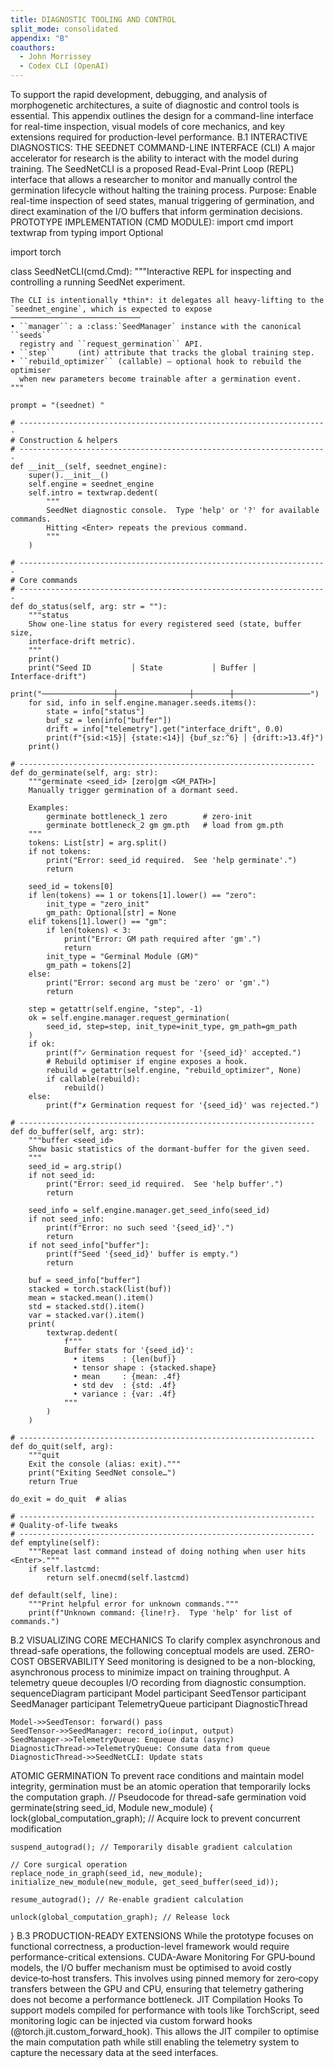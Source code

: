 ```yaml
---
title: DIAGNOSTIC TOOLING AND CONTROL
split_mode: consolidated
appendix: "B"
coauthors:
  - John Morrissey
  - Codex CLI (OpenAI)
---
```


To support the rapid development, debugging, and analysis of morphogenetic architectures, a suite of diagnostic and control tools is essential. This appendix outlines the design for a command-line interface for real-time inspection, visual models of core mechanics, and key extensions required for production-level performance.
B.1 INTERACTIVE DIAGNOSTICS: THE SEEDNET COMMAND-LINE INTERFACE (CLI)
A major accelerator for research is the ability to interact with the model during training. The SeedNetCLI is a proposed Read-Eval-Print Loop (REPL) interface that allows a researcher to monitor and manually control the germination lifecycle without halting the training process.
Purpose: Enable real-time inspection of seed states, manual triggering of germination, and direct examination of the I/O buffers that inform germination decisions.
PROTOTYPE IMPLEMENTATION (CMD MODULE):
import cmd
import textwrap
from typing import Optional

import torch

class SeedNetCLI(cmd.Cmd):
    """Interactive REPL for inspecting and controlling a running SeedNet experiment.

    The CLI is intentionally *thin*: it delegates all heavy‑lifting to the
    `seednet_engine`, which is expected to expose ─────────────────────────────
    • ``manager``: a :class:`SeedManager` instance with the canonical ``seeds``
      registry and ``request_germination`` API.
    • ``step``     (int) attribute that tracks the global training step.
    • ``rebuild_optimizer`` (callable) – optional hook to rebuild the optimiser
      when new parameters become trainable after a germination event.
    """

    prompt = "(seednet) "

    # ---------------------------------------------------------------------
    # Construction & helpers
    # ---------------------------------------------------------------------
    def __init__(self, seednet_engine):
        super().__init__()
        self.engine = seednet_engine
        self.intro = textwrap.dedent(
            """
            SeedNet diagnostic console.  Type 'help' or '?' for available commands.
            Hitting <Enter> repeats the previous command.
            """
        )

    # ---------------------------------------------------------------------
    # Core commands
    # ---------------------------------------------------------------------
    def do_status(self, arg: str = ""):
        """status
        Show one‑line status for every registered seed (state, buffer size,
        interface‑drift metric).
        """
        print()
        print("Seed ID         │ State           │ Buffer │ Interface‑drift")
        print("────────────────┼────────────────┼────────┼─────────────────")
        for sid, info in self.engine.manager.seeds.items():
            state = info["status"]
            buf_sz = len(info["buffer"])
            drift = info["telemetry"].get("interface_drift", 0.0)
            print(f"{sid:<15}│ {state:<14}│ {buf_sz:^6} │ {drift:>13.4f}")
        print()

    # ------------------------------------------------------------------
    def do_germinate(self, arg: str):
        """germinate <seed_id> [zero|gm <GM_PATH>]
        Manually trigger germination of a dormant seed.

        Examples:
            germinate bottleneck_1 zero        # zero‑init
            germinate bottleneck_2 gm gm.pth   # load from gm.pth
        """
        tokens: List[str] = arg.split()
        if not tokens:
            print("Error: seed_id required.  See 'help germinate'.")
            return

        seed_id = tokens[0]
        if len(tokens) == 1 or tokens[1].lower() == "zero":
            init_type = "zero_init"
            gm_path: Optional[str] = None
        elif tokens[1].lower() == "gm":
            if len(tokens) < 3:
                print("Error: GM path required after 'gm'.")
                return
            init_type = "Germinal Module (GM)"
            gm_path = tokens[2]
        else:
            print("Error: second arg must be 'zero' or 'gm'.")
            return

        step = getattr(self.engine, "step", -1)
        ok = self.engine.manager.request_germination(
            seed_id, step=step, init_type=init_type, gm_path=gm_path
        )
        if ok:
            print(f"✓ Germination request for '{seed_id}' accepted.")
            # Rebuild optimiser if engine exposes a hook.
            rebuild = getattr(self.engine, "rebuild_optimizer", None)
            if callable(rebuild):
                rebuild()
        else:
            print(f"✗ Germination request for '{seed_id}' was rejected.")

    # ------------------------------------------------------------------
    def do_buffer(self, arg: str):
        """buffer <seed_id>
        Show basic statistics of the dormant‑buffer for the given seed.
        """
        seed_id = arg.strip()
        if not seed_id:
            print("Error: seed_id required.  See 'help buffer'.")
            return

        seed_info = self.engine.manager.get_seed_info(seed_id)
        if not seed_info:
            print(f"Error: no such seed '{seed_id}'.")
            return
        if not seed_info["buffer"]:
            print(f"Seed '{seed_id}' buffer is empty.")
            return

        buf = seed_info["buffer"]
        stacked = torch.stack(list(buf))
        mean = stacked.mean().item()
        std = stacked.std().item()
        var = stacked.var().item()
        print(
            textwrap.dedent(
                f"""
                Buffer stats for '{seed_id}':
                  • items    : {len(buf)}
                  • tensor shape : {stacked.shape}
                  • mean     : {mean: .4f}
                  • std dev  : {std: .4f}
                  • variance : {var: .4f}
                """
            )
        )

    # ------------------------------------------------------------------
    def do_quit(self, arg):
        """quit
        Exit the console (alias: exit)."""
        print("Exiting SeedNet console…")
        return True

    do_exit = do_quit  # alias

    # ------------------------------------------------------------------
    # Quality‑of‑life tweaks
    # ------------------------------------------------------------------
    def emptyline(self):
        """Repeat last command instead of doing nothing when user hits <Enter>."""
        if self.lastcmd:
            return self.onecmd(self.lastcmd)

    def default(self, line):
        """Print helpful error for unknown commands."""
        print(f"Unknown command: {line!r}.  Type 'help' for list of commands.")
B.2 VISUALIZING CORE MECHANICS
To clarify complex asynchronous and thread-safe operations, the following conceptual models are used.
ZERO-COST OBSERVABILITY
Seed monitoring is designed to be a non-blocking, asynchronous process to minimize impact on training throughput. A telemetry queue decouples I/O recording from diagnostic consumption.
sequenceDiagram
    participant Model
    participant SeedTensor
    participant SeedManager
    participant TelemetryQueue
    participant DiagnosticThread

    Model->>SeedTensor: forward() pass
    SeedTensor->>SeedManager: record_io(input, output)
    SeedManager->>TelemetryQueue: Enqueue data (async)
    DiagnosticThread->>TelemetryQueue: Consume data from queue
    DiagnosticThread->>SeedNetCLI: Update stats
ATOMIC GERMINATION
To prevent race conditions and maintain model integrity, germination must be an atomic operation that temporarily locks the computation graph.
// Pseudocode for thread-safe germination
void germinate(string seed_id, Module new_module) {
    lock(global_computation_graph); // Acquire lock to prevent concurrent modification

    suspend_autograd(); // Temporarily disable gradient calculation

    // Core surgical operation
    replace_node_in_graph(seed_id, new_module);
    initialize_new_module(new_module, get_seed_buffer(seed_id));

    resume_autograd(); // Re-enable gradient calculation

    unlock(global_computation_graph); // Release lock
}
B.3 PRODUCTION-READY EXTENSIONS
While the prototype focuses on functional correctness, a production-level framework would require performance-critical extensions.
CUDA-Aware Monitoring
For GPU‑bound models, the I/O buffer mechanism must be optimised to avoid costly device‑to‑host transfers. This involves using pinned memory for zero‑copy transfers between the GPU and CPU, ensuring that telemetry gathering does not become a performance bottleneck.
JIT Compilation Hooks
To support models compiled for performance with tools like TorchScript, seed monitoring logic can be injected via custom forward hooks (@torch.jit.custom_forward_hook). This allows the JIT compiler to optimise the main computation path while still enabling the telemetry system to capture the necessary data at the seed interfaces.
